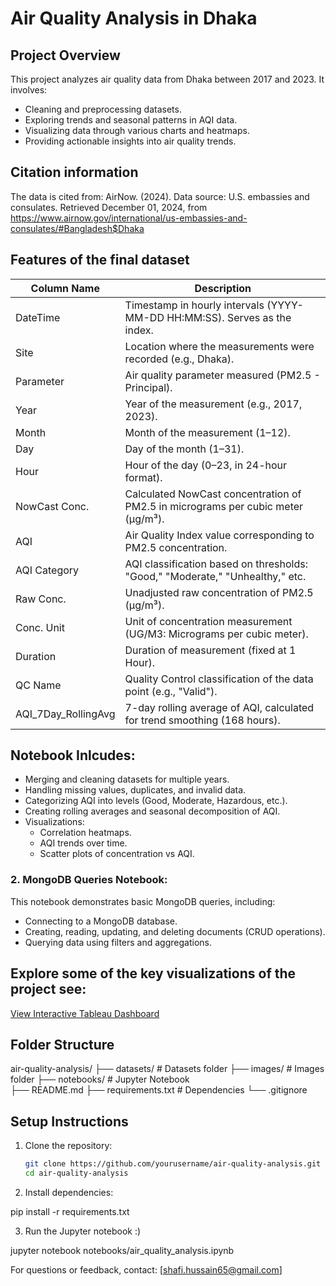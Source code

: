 # Air Quality Analysis in Dhaka

## Project Overview
This project analyzes air quality data from Dhaka between 2017 and 2023. It involves:
- Cleaning and preprocessing datasets.
- Exploring trends and seasonal patterns in AQI data.
- Visualizing data through various charts and heatmaps.
- Providing actionable insights into air quality trends.

## Citation information 

The data is cited from: 
AirNow. (2024). Data source: U.S. embassies and consulates. Retrieved December 01, 2024, from https://www.airnow.gov/international/us-embassies-and-consulates/#Bangladesh$Dhaka

## Features of the final dataset

| **Column Name**         | **Description**                                                                 |
|--------------------------|-------------------------------------------------------------------------------|
| DateTime                | Timestamp in hourly intervals (YYYY-MM-DD HH:MM:SS). Serves as the index.      |
| Site                    | Location where the measurements were recorded (e.g., Dhaka).                  |
| Parameter               | Air quality parameter measured (PM2.5 - Principal).                           |
| Year                    | Year of the measurement (e.g., 2017, 2023).                                   |
| Month                   | Month of the measurement (1–12).                                              |
| Day                     | Day of the month (1–31).                                                      |
| Hour                    | Hour of the day (0–23, in 24-hour format).                                    |
| NowCast Conc.           | Calculated NowCast concentration of PM2.5 in micrograms per cubic meter (μg/m³).|
| AQI                     | Air Quality Index value corresponding to PM2.5 concentration.                 |
| AQI Category            | AQI classification based on thresholds: "Good," "Moderate," "Unhealthy," etc. |
| Raw Conc.               | Unadjusted raw concentration of PM2.5 (μg/m³).                                |
| Conc. Unit              | Unit of concentration measurement (UG/M3: Micrograms per cubic meter).        |
| Duration                | Duration of measurement (fixed at 1 Hour).                                    |
| QC Name                 | Quality Control classification of the data point (e.g., "Valid").             |
| AQI_7Day_RollingAvg     | 7-day rolling average of AQI, calculated for trend smoothing (168 hours).     |

## Notebook Inlcudes:

- Merging and cleaning datasets for multiple years.
- Handling missing values, duplicates, and invalid data.
- Categorizing AQI into levels (Good, Moderate, Hazardous, etc.).
- Creating rolling averages and seasonal decomposition of AQI.
- Visualizations:
  - Correlation heatmaps.
  - AQI trends over time.
  - Scatter plots of concentration vs AQI.

### 2. MongoDB Queries Notebook:
This notebook demonstrates basic MongoDB queries, including:
- Connecting to a MongoDB database.
- Creating, reading, updating, and deleting documents (CRUD operations).
- Querying data using filters and aggregations.


## Explore some of the key visualizations of the project see:

[View Interactive Tableau Dashboard](https://public.tableau.com/views/TableauVisualizations_17343956476190/AverageAQIovertheyears?:showVizHome=no)


## Folder Structure
air-quality-analysis/
├── datasets/                # Datasets folder
├── images/                  # Images folder
├── notebooks/               # Jupyter Notebook                  
├── README.md
├── requirements.txt         # Dependencies
└── .gitignore

## Setup Instructions
1. Clone the repository:
   ```bash
   git clone https://github.com/yourusername/air-quality-analysis.git
   cd air-quality-analysis

2. Install dependencies:

pip install -r requirements.txt

3. Run the Jupyter notebook :)

jupyter notebook notebooks/air_quality_analysis.ipynb





For questions or feedback, contact: [shafi.hussain65@gmail.com]



